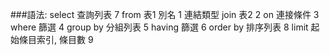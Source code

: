 ###語法:
	select 查詢列表 				7
	from 表1 別名				1
	連結類型 join 表2				2
	on 連接條件					3
	where 篩選					4
	group by 分組列表			5
	having 篩選					6
	order by 排序列表 			8
	limit 起始條目索引, 條目數		9